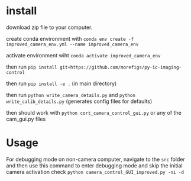 # install
download zip file to your computer. 

create conda environment with `conda env create -f improved_camera_env.yml --name improved_camera_env`

activate environment wiht `conda activate improved_camera_env`

then run `pip install git+https://github.com/morefigs/py-ic-imaging-control`

then run `pip install -e .` (in main directory)

then run `python write_camera_details.py` and `python write_calib_details.py` (generates config files for defaults)

then should work with `python cort_camera_control_gui.py` or any of the cam_gui.py files

# Usage
For debugging mode on non-camera computer, navigate to the `src` folder and then use this command to enter debugging mode and skip the initial camera activation check 
`python camera_control_GUI_improved.py -ni -d`